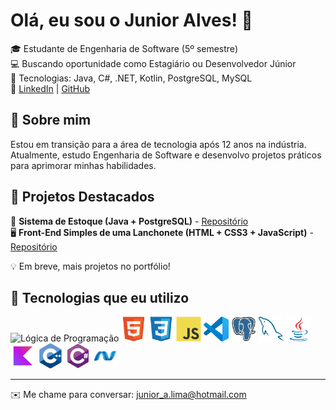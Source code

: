 # Olá, eu sou o Junior Alves! 👋  
🎓 Estudante de Engenharia de Software (5º semestre)  
💻 Buscando oportunidade como Estagiário ou Desenvolvedor Júnior  
🚀 Tecnologias: Java, C#, .NET, Kotlin, PostgreSQL, MySQL  
🔗 [LinkedIn](https://www.linkedin.com/in/-junior-a-lima/) | [GitHub](https://github.com/JRALVESLIMA)

## 📌 Sobre mim  
Estou em transição para a área de tecnologia após 12 anos na indústria. Atualmente, estudo Engenharia de Software e desenvolvo projetos práticos para aprimorar minhas habilidades.

## 🔹 Projetos Destacados  
🛒 **Sistema de Estoque (Java + PostgreSQL)** - [Repositório](https://github.com/JRALVESLIMA/projetoEscolar)  
🖥️ **Front-End Simples de uma Lanchonete (HTML + CSS3 + JavaScript)** - [Repositório](https://github.com/JRALVESLIMA/SiteEcommerce)

💡 Em breve, mais projetos no portfólio!  

## 🚀 Tecnologias que eu utilizo

<p align="left">
  <img src="https://cdn-icons-png.flaticon.com/512/2721/2721263.png" alt="Lógica de Programação" width="40" height="40"/>
  <img src="https://raw.githubusercontent.com/devicons/devicon/master/icons/html5/html5-original.svg" alt="HTML5" width="40" height="40"/>
  <img src="https://raw.githubusercontent.com/devicons/devicon/master/icons/css3/css3-original.svg" alt="CSS3" width="40" height="40"/>
  <img src="https://raw.githubusercontent.com/devicons/devicon/master/icons/javascript/javascript-original.svg" alt="JavaScript" width="40" height="40"/>
  <img src="https://raw.githubusercontent.com/devicons/devicon/master/icons/vscode/vscode-original.svg" alt="VS Code" width="40" height="40"/>
  <img src="https://raw.githubusercontent.com/devicons/devicon/master/icons/postgresql/postgresql-original.svg" alt="PostgreSQL" width="40" height="40"/>
  <img src="https://raw.githubusercontent.com/devicons/devicon/master/icons/mysql/mysql-original.svg" alt="MySQL" width="40" height="40"/>
  <img src="https://raw.githubusercontent.com/devicons/devicon/master/icons/java/java-original.svg" alt="Java" width="40" height="40"/>
  <img src="https://raw.githubusercontent.com/devicons/devicon/master/icons/kotlin/kotlin-original.svg" alt="Kotlin" width="40" height="40"/>
  <img src="https://raw.githubusercontent.com/devicons/devicon/master/icons/cplusplus/cplusplus-original.svg" alt="C++" width="40" height="40"/>
  <img src="https://raw.githubusercontent.com/devicons/devicon/master/icons/csharp/csharp-original.svg" alt="C#" width="40" height="40"/>
  <img src="https://raw.githubusercontent.com/devicons/devicon/master/icons/dot-net/dot-net-original.svg" alt=".NET" width="40" height="40"/>
</p>


---
✉️ Me chame para conversar: junior_a.lima@hotmail.com
